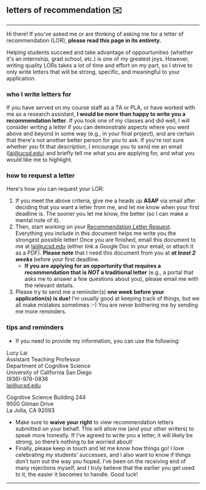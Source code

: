 ## letters of recommendation ✉️
***

Hi there! If you've asked me or are thinking of asking me for a letter of recommendation (LOR), **please read this page in its entirety.**

Helping students succeed and take advantage of oppourtunities (whether it's an internship, grad school, etc.) is one of my greatest joys. However, writing quality LORs takes a lot of time and effort on my part, so I strive to only write letters that will be strong, specific, and meaningful to your application.

### who I write letters for
If you have served on my course staff as a TA or PLA, or have worked with me as a research assistant, **I would be more than happy to write you a recommendation letter**. If you took one of my classes and did well, I will consider writing a letter if you can demonstrate aspects where you went above and beyond in some way (e.g., in your final project), and are certain that there's not another better person for you to ask. If you're not sure whether you fit that description, I encourage you to send me an email ([lai@ucsd.edu](mailto:lai@ucsd.edu)) and briefly tell me what you are applying for, and what you would like me to highlight.

### how to request a letter
Here's how you can request your LOR:

1. If you meet the above criteria, give me a heads up **ASAP** via email after deciding that you want a letter from me, and let me know when your first deadline is. The sooner you let me know, the better (so I can make a mental note of it).
2. Then, start working on your [Recommendation Letter Request](https://docs.google.com/document/d/1RBUO8wjLI1xRICTzjUuHDo1dj7VglI4wkSYNaKaDtN8/edit?usp=sharing). Everything you include in this document helps me write you the strongest possible letter! Once you are finished, email this document to me at [lai@ucsd.edu](mailto:lai@ucsd.edu) (either link a Google Doc in your email, or attach it as a PDF). **Please note** that I need this document from you at _**at least 2 weeks**_ before your first deadline.
    * **If you are applying for an opportunity that requires a recommendation that is *NOT* a traditional letter** (e.g., a portal that asks me to answer a few questions about you), please email me with the relevant details.
4. Please try to send me a reminder(s) **one week before your application(s) is due!** I’m usually good at keeping track of things, but we all make mistakes sometimes :-) You are never bothering me by sending me more reminders.

### tips and reminders
- If you need to provide my information, you can use the following:

Lucy Lai<br>
Assistant Teaching Professor <br>
Department of Cognitive Science<br>
University of California San Diego<br>
(936)-978-0836<br>
lai@ucsd.edu

Cognitive Science Building 244<br>
9500 Gilman Drive<br>
La Jolla, CA 92093<br>

- Make sure to **waive your right** to view recommendation letters submitted on your behalf. This will allow me (and your other writers) to speak more honestly. If I’ve agreed to write you a letter, it will likely be strong, so there’s nothing to be worried about!
- Finally, please keep in touch and let me know how things go! I love celebrating my students’ successes, and I also want to know if things don’t turn out the way you hoped. I’ve been on the receiving end of many rejections myself, and I truly believe that the earlier you get used to it, the easier it becomes to handle. Good luck!

***
